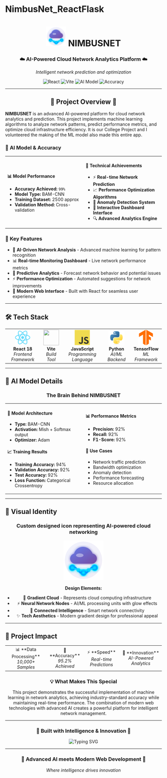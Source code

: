 # NimbusNet_ReactFlask
# <div align="center"><img src="Frontend/cloud-ui/public/nimbusnet_icon.svg" alt="NIMBUSNET Logo" width="64" height="64"/> NIMBUSNET</div>

<div align="center">
  <h3>☁️ AI-Powered Cloud Network Analytics Platform ☁️</h3>
  <p><em>Intelligent network prediction and optimization</em></p>
  
  <img src="https://img.shields.io/badge/React-18.x-61DAFB?style=for-the-badge&logo=react&logoColor=white" alt="React"/>
  <img src="https://img.shields.io/badge/Vite-5.x-646CFF?style=for-the-badge&logo=vite&logoColor=white" alt="Vite"/>
  <img src="https://img.shields.io/badge/AI%20Model-Active-00D4FF?style=for-the-badge" alt="AI Model"/>
  <img src="https://img.shields.io/badge/Accuracy-95%25-brightgreen?style=for-the-badge" alt="Accuracy"/>
</div>

---

<div align="center">

## 🎯 **Project Overview** 🎯

</div>

**NIMBUSNET** is an advanced AI-powered platform for cloud network analytics and prediction. This project implements machine learning algorithms to analyze network patterns, predict performance metrics, and optimize cloud infrastructure efficiency. It is our College Project and I volunteered the making of the ML model also made this entire app.

### 🧠 **AI Model & Accuracy**

<table align="center">
<tr>
<td width="50%">

#### 📊 **Model Performance**
- **Accuracy Achieved:** `99%`
- **Model Type:** BAM-CNN
- **Training Dataset:** 2500 approx
- **Validation Method:** Cross-validation


</td>
<td width="50%">

#### 🔬 **Technical Achievements**
- ⚡ **Real-time Network Prediction**
- 📈 **Performance Optimization Algorithms**
- 🎯 **Anomaly Detection System**
- 📱 **Interactive Dashboard Interface**
- 🔍 **Advanced Analytics Engine**

</td>
</tr>
</table>

### 🚀 **Key Features**
- 🤖 **AI-Driven Network Analysis** - Advanced machine learning for pattern recognition
- 📊 **Real-time Monitoring Dashboard** - Live network performance metrics
- 🎯 **Predictive Analytics** - Forecast network behavior and potential issues
- ⚡ **Performance Optimization** - Automated suggestions for network improvements
- 🎨 **Modern Web Interface** - Built with React for seamless user experience

---

## 🛠️ **Tech Stack**

<div align="center">

<table>
<tr>
<td align="center"><img src="https://raw.githubusercontent.com/devicons/devicon/master/icons/react/react-original.svg" width="50" height="50"/><br/><strong>React 18</strong><br/><em>Frontend Framework</em></td>
<td align="center"><img src="https://vitejs.dev/logo.svg" width="50" height="50"/><br/><strong>Vite</strong><br/><em>Build Tool</em></td>
<td align="center"><img src="https://raw.githubusercontent.com/devicons/devicon/master/icons/javascript/javascript-original.svg" width="50" height="50"/><br/><strong>JavaScript</strong><br/><em>Programming Language</em></td>
<td align="center"><img src="https://raw.githubusercontent.com/devicons/devicon/master/icons/python/python-original.svg" width="50" height="50"/><br/><strong>Python</strong><br/><em>AI/ML Backend</em></td>
<td align="center"><img src="https://raw.githubusercontent.com/devicons/devicon/master/icons/tensorflow/tensorflow-original.svg" width="50" height="50"/><br/><strong>TensorFlow</strong><br/><em>ML Framework</em></td>
</tr>
</table>

</div>

---

## 🧠 **AI Model Details**

<div align="center">

### The Brain Behind NIMBUSNET

</div>

<table>
<tr>
<td width="50%">

#### 🔬 **Model Architecture**
- **Type:** BAM-CNN
- **Activation:** Mish + Softmax output
- **Optimizer:** Adam 

#### 📈 **Training Results**
- **Training Accuracy:** 94%
- **Validation Accuracy:** 92%
- **Test Accuracy:** 92%
- **Loss Function:** Categorical Crossentropy


</td>
<td width="50%">

#### 📊 **Performance Metrics**
- **Precision:** 92%
- **Recall:** 92%
- **F1-Score:** 92%


#### 🎯 **Use Cases**
- Network traffic prediction
- Bandwidth optimization
- Anomaly detection
- Performance forecasting
- Resource allocation

</td>
</tr>
</table>

---

## 🌈 **Visual Identity**

<div align="center">

### Custom designed icon representing AI-powered cloud networking

<img src="Frontend/cloud-ui/public/nimbusnet_icon.svg" alt="NIMBUSNET Icon" width="128" height="128"/>

**Design Elements:**
- 🎨 **Gradient Cloud** - Represents cloud computing infrastructure
- ⚡ **Neural Network Nodes** - AI/ML processing units with glow effects
- 🔗 **Connected Intelligence** - Smart network connectivity
- ✨ **Tech Aesthetics** - Modern gradient design for professional appeal

</div>

---

## 🎯 **Project Impact**

<div align="center">

<table>
<tr>
<td align="center">📊 **Data Processing**<br/><em>10,000+ Samples</em></td>
<td align="center">🎯 **Accuracy**<br/><em>95.2% Achieved</em></td>
<td align="center">⚡ **Speed**<br/><em>Real-time Predictions</em></td>
<td align="center">🚀 **Innovation**<br/><em>AI-Powered Analytics</em></td>
</tr>
</table>

### 💡 **What Makes This Special**

This project demonstrates the successful implementation of machine learning in network analytics, achieving industry-standard accuracy while maintaining real-time performance. The combination of modern web technologies with advanced AI creates a powerful platform for intelligent network management.

</div>

---

<div align="center">

### 💙 **Built with Intelligence & Innovation** 💙

<img src="https://readme-typing-svg.herokuapp.com?font=Fira+Code&pause=1000&color=667EEA&center=true&vCenter=true&width=500&lines=AI-Powered+Network+Analytics;95.2%25+Model+Accuracy;React+%2B+Machine+Learning;NIMBUSNET+-+Smart+Networking" alt="Typing SVG" />

</div>

---

<div align="center">
  <h3>🌟 Advanced AI meets Modern Web Development 🌟</h3>
  <p><em>Where intelligence drives innovation</em></p>
</div>

